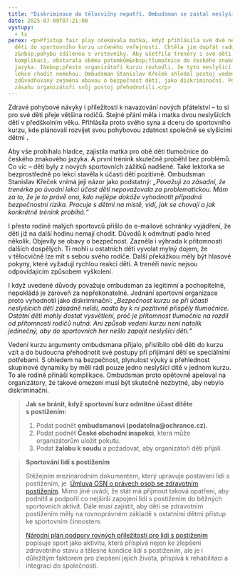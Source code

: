 ```yaml
---
title: "Diskriminace do tělocvičny nepatří. Ombudsman se zastal neslyšících dětí "
date: 2025-07-09T07:21:00
vystupy:
  - tz
perex: <p>Přístup fair play očekávala matka, když přihlásila své dvě neslyšící
  děti do sportovního kurzu určeného veřejnosti. Chtěla jim dopřát radost
  z&nbsp;pohybu sdílenou s vrstevníky. Aby ušetřila trenéry i své děti možných
  komplikací, obstarala oběma potomkům&nbsp;tlumočnice do českého znakového
  jazyka. I&nbsp;přesto organizátoři kurzu rozhodli, že tyto neslyšící děti na
  lekce chodit nemohou. Ombudsman Stanislav Křeček shledal postoj vedení kurzu,
  zdůvodňovaný zejména obavou o bezpečnost dětí, jako diskriminační. Po jeho
  zásahu organizátoři svůj postoj přehodnotili.</p>
---
```

<p>Zdravé pohybové návyky i příležitosti k navazování nových přátelství – to si pro své děti přeje většina rodičů. Stejné přání měla i matka dvou neslyšících dětí v předškolním věku. Přihlásila proto svého syna a dceru do sportovního kurzu, kde plánovali rozvíjet svou pohybovou zdatnost společně&nbsp;se slyšícími dětmi
<strong>.</strong></p>
<p>Aby vše probíhalo hladce, zajistila matka pro obě děti tlumočnice do českého znakového jazyka. A první trénink skutečně proběhl bez problémů. Co víc – děti byly z&nbsp;nových sportovních zážitků nadšené. Také lektorka se bezprostředně po lekci stavěla k&nbsp;účasti dětí pozitivně. Ombudsman Stanislav Křeček vnímá její názor jako podstatný: 
<i>„Považuji za&nbsp;zásadní, že trenérka po úvodní lekci účast dětí nepovažovala za problematickou. Mám za to, že je to právě ona, kdo nejlépe dokáže vyhodnotit případná bezpečnostní rizika. Pracuje s dětmi na místě, vidí, jak se chovají a jak konkrétně trénink probíhá.“</i></p>
<p>I přesto rodině malých sportovců přišlo do e-mailové schránky vyjádření, že děti již na další hodinu nemají chodit.&nbsp;Důvodů k odmítnutí padlo hned několik. Objevily se obavy o bezpečnost. Zazněla i výhrada k přítomnosti dalších dospělých. Ti mohli u ostatních dětí vyvolat mylný dojem, že v&nbsp;tělocvičně lze mít s&nbsp;sebou svého rodiče. Další překážkou měly být hlasové pokyny, které vyžadují rychlou reakci dětí. A trenéři navíc nejsou odpovídajícím způsobem vyškoleni.</p>
<p>I když uvedené důvody považuje ombudsman za legitimní a pochopitelné, nepokládá je zároveň za nepřekonatelné. Jednání sportovní organizace proto vyhodnotil jako diskriminační: 
<i>„Bezpečnost kurzu se při účasti neslyšících dětí zásadně neliší, nadto by k&nbsp;ní pozitivně přispěly tlumočnice. Ostatní děti mohly dostat vysvětlení, proč je přítomnost tlumočnic na rozdíl od přítomnosti rodičů nutná. Ani způsob vedení kurzu není natolik jedinečný, aby do sportovních her nešlo zapojit neslyšící děti.“&nbsp;</i></p>
<p>Vedení kurzu argumenty ombudsmana přijalo, přislíbilo obě děti do kurzu vzít a do budoucna přehodnotit své postupy při přijímání dětí se speciálními potřebami. S&nbsp;ohledem na bezpečnost, plynulost výuky a přehlednost skupinové dynamiky by měli rádi pouze jedno neslyšící dítě v&nbsp;jednom kurzu. To ale rodině přináší komplikace. Ombudsman proto opětovně apeloval na organizátory, že takové omezení musí být skutečně nezbytné, aby nebylo diskriminační.</p>
<blockquote>
<p>
<strong>Jak se bránit, když sportovní kurz odmítne účast dítěte s&nbsp;postižením:</strong></p>
<ol>
<li>Podat podnět 
<strong>ombudsmanovi (podatelna@ochrance.cz).</strong></li>
<li>Podat podnět 
<strong>České obchodní inspekci</strong>, která může organizátorům uložit pokutu.</li>
<li>Podat 
<strong>žalobu k soudu&nbsp;</strong>a požadovat, aby organizátoři děti přijali.&nbsp;</li></ol></blockquote>
<blockquote>
<p>
<strong>Sportování lidí s&nbsp;postižením</strong></p>
<p>Stěžejním mezinárodním dokumentem, který upravuje postavení lidí s postižením, je&nbsp; 
<a href="https://osn.cz/wp-content/uploads/2022/08/Umluva_o_pravech_osob_se_ZP.pdf">Úmluva OSN o právech osob se zdravotním postižením</a>. Mimo jiné uvádí, že stát má přijmout taková opatření, aby podnítil a podpořil co nejširší zapojení lidí s postižením do běžných sportovních aktivit. Dále musí zajistit, aby děti se zdravotním postižením měly na rovnoprávném základě s ostatními dětmi přístup ke sportovním činnostem.</p>
<p>
<a href="file:///C:/Users/svarickovahlavata/Downloads/Narodni-plan-2021-2025.pdf">Národní plán podpory rovných příležitostí pro lidi s postižením</a> popisuje sport jako aktivitu, která přispívá nejen ke zlepšení zdravotního stavu a tělesné kondice lidí s postižením, ale je i důležitým faktorem pro zlepšení jejich života, přispívá k rehabilitaci a integraci do společnosti.</p></blockquote>
